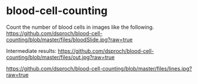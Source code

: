 # blood-cell-counting

Count the number of blood cells in images like the following.
https://github.com/dsproch/blood-cell-counting/blob/master/files/bloodSlide.jpg?raw=true

Intermediate results:
https://github.com/dsproch/blood-cell-counting/blob/master/files/out.jpg?raw=true

https://github.com/dsproch/blood-cell-counting/blob/master/files/lines.jpg?raw=true
